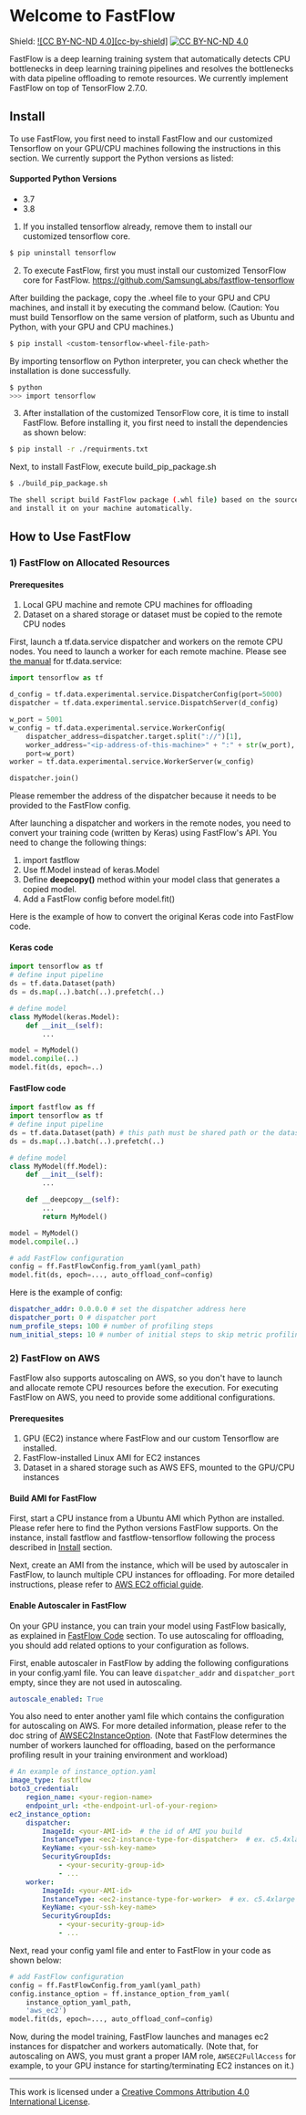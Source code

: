 # Welcome to FastFlow
Shield: [![CC BY-NC-ND 4.0][cc-by-shield]][cc-by-nc-nd] [![CC BY-NC-ND 4.0][cc-by-nc-nd-image]][cc-by-nc-nd]

[cc-by-nc-nd]: http://creativecommons.org/licenses/by-nc-nd/4.0/
[cc-by-nc-nd-image]: https://i.creativecommons.org/l/by-nc-nd/4.0/88x31.png
[cc-by-nc-nd-shield]: https://upload.wikimedia.org/wikipedia/commons/7/73/Cc_by-nc-nd_icon.svg


FastFlow is a deep learning training system that automatically detects CPU bottlenecks in deep learning training pipelines and resolves the bottlenecks with data pipeline offloading to remote resources.
We currently implement FastFlow on top of TensorFlow 2.7.0.


## Install
To use FastFlow, you first need to install FastFlow and our customized Tensorflow on your GPU/CPU machines following the instructions in this section.
We currently support the Python versions as listed:

#### Supported Python Versions
- 3.7
- 3.8

1) If you installed tensorflow already, remove them to install our customized tensorflow core.

```bash
$ pip uninstall tensorflow
```

2) To execute FastFlow, first you must install our customized TensorFlow core for FastFlow.
https://github.com/SamsungLabs/fastflow-tensorflow

After building the package, copy the .wheel file to your GPU and CPU machines, and install it by executing the command below. 
(Caution: You must build Tensorflow on the same version of platform, such as Ubuntu and Python, with your GPU and CPU machines.)

```bash
$ pip install <custom-tensorflow-wheel-file-path>
```

By importing tensorflow on Python interpreter, you can check whether the installation is done successfully.

```bash
$ python
>>> import tensorflow
```

3) After installation of the customized TensorFlow core, it is time to install FastFlow.
Before installing it, you first need to install the dependencies as shown below:

```bash
$ pip install -r ./requirments.txt
```

Next, to install FastFlow, execute build_pip_package.sh

```bash
$ ./build_pip_package.sh

The shell script build FastFlow package (.whl file) based on the source code in your local repository,
and install it on your machine automatically.
```

## How to Use FastFlow
### 1) FastFlow on Allocated Resources
#### Prerequesites
1) Local GPU machine and remote CPU machines for offloading
2) Dataset on a shared storage or dataset must be copied to the remote CPU nodes


First, launch a tf.data.service dispatcher and workers on the remote CPU nodes.
You need to launch a worker for each remote machine.
Please see [the manual](https://www.tensorflow.org/api_docs/python/tf/data/experimental/service) for tf.data.service: 

```python
import tensorflow as tf

d_config = tf.data.experimental.service.DispatcherConfig(port=5000)
dispatcher = tf.data.experimental.service.DispatchServer(d_config)

w_port = 5001
w_config = tf.data.experimental.service.WorkerConfig(
    dispatcher_address=dispatcher.target.split("://")[1],
    worker_address="<ip-address-of-this-machine>" + ":" + str(w_port),
    port=w_port)
worker = tf.data.experimental.service.WorkerServer(w_config)

dispatcher.join()

```

Please remember the address of the dispatcher because it needs to be provided to the FastFlow config.

After launching a dispatcher and workers in the remote nodes,
you need to convert your training code (written by Keras) using FastFlow's API.
You need to change the following things:
1) import fastflow
2) Use ff.Model instead of keras.Model
3) Define __deepcopy()__ method within your model class that generates a copied model.
4) Add a FastFlow config before model.fit()

Here is the example of how to convert the original Keras code into FastFlow code.
#### Keras code
```python
import tensorflow as tf 
# define input pipeline
ds = tf.data.Dataset(path)
ds = ds.map(..).batch(..).prefetch(..)

# define model 
class MyModel(keras.Model):
    def __init__(self):
        ...

model = MyModel()
model.compile(..)
model.fit(ds, epoch=..)
```

#### FastFlow code
```python
import fastflow as ff
import tensorflow as tf 
# define input pipeline 
ds = tf.data.Dataset(path) # this path must be shared path or the dataset must be in the same path among remote workers 
ds = ds.map(..).batch(..).prefetch(..)

# define model
class MyModel(ff.Model):
    def __init__(self):
        ...

    def __deepcopy__(self):
        ...
        return MyModel()

model = MyModel()
model.compile(..)

# add FastFlow configuration 
config = ff.FastFlowConfig.from_yaml(yaml_path)
model.fit(ds, epoch=..., auto_offload_conf=config)
```

Here is the example of config: 

```yaml
dispatcher_addr: 0.0.0.0 # set the dispatcher address here
dispatcher_port: 0 # dispatcher port 
num_profile_steps: 100 # number of profiling steps
num_initial_steps: 10 # number of initial steps to skip metric profiling
```



### 2) FastFlow on AWS
FastFlow also supports autoscaling on AWS, so you don't have to launch and allocate remote CPU resources before the execution.
For executing FastFlow on AWS, you need to provide some additional configurations. 

#### Prerequesites
1) GPU (EC2) instance where FastFlow and our custom Tensorflow are installed.
2) FastFlow-installed Linux AMI for EC2 instances
3) Dataset in a shared storage such as AWS EFS, mounted to the GPU/CPU instances

#### Build AMI for FastFlow
First, start a CPU instance from a Ubuntu AMI which Python are installed. 
Please refer here to find the Python versions FastFlow supports.
On the instance, install fastflow and fastflow-tensorflow following the process described in [Install](#install) section.

Next, create an AMI from the instance, which will be used by autoscaler in FastFlow, to launch multiple CPU instances for offloading. 
For more detailed instructions, please refer to [AWS EC2 official guide](https://docs.aws.amazon.com/toolkit-for-visual-studio/latest/user-guide/tkv-create-ami-from-instance.html). 

#### Enable Autoscaler in FastFlow
On your GPU instance, you can train your model using FastFlow basically, as explained in [FastFlow Code](#fastflow-code) section.
To use autoscaling for offloading, you should add related options to your configuration as follows.

First, enable autoscaler in FastFlow by adding the following configurations in your config.yaml file.
You can leave `dispatcher_addr` and `dispatcher_port` empty, since they are not used in autoscaling.
```yaml
autoscale_enabled: True
```

You also need to enter another yaml file which contains the configuration for autoscaling on AWS.
For more detailed information, please refer to the doc string of [AWSEC2InstanceOption](fastflow/autoscaler/framework/instance.py).
(Note that FastFlow determines the number of workers launched for offloading,
based on the performance profiling result in your training environment and workload)
```yaml
# An example of instance_option.yaml
image_type: fastflow
boto3_credential: 
    region_name: <your-region-name>
    endpoint_url: <the-endpoint-url-of-your-region>
ec2_instance_option:
    dispatcher:
        ImageId: <your-AMI-id>  # the id of AMI you build
        InstanceType: <ec2-instance-type-for-dispatcher>  # ex. c5.4xlarge
        KeyName: <your-ssh-key-name>
        SecurityGroupIds: 
            - <your-security-group-id>
            - ...
    worker:
        ImageId: <your-AMI-id>
        InstanceType: <ec2-instance-type-for-worker>  # ex. c5.4xlarge
        KeyName: <your-ssh-key-name>
        SecurityGroupIds: 
            - <your-security-group-id>
            - ...
```

Next, read your config yaml file and enter to FastFlow in your code as shown below: 
```python
# add FastFlow configuration 
config = ff.FastFlowConfig.from_yaml(yaml_path)
config.instance_option = ff.instance_option_from_yaml(
    instance_option_yaml_path,
    'aws_ec2')
model.fit(ds, epoch=..., auto_offload_conf=config)
```

Now, during the model training, FastFlow launches and manages ec2 instances for dispatcher and workers automatically.
(Note that, for autoscaling on AWS, you must grant a proper IAM role, `AWSEC2FullAccess` for example, to your GPU instance for starting/terminating EC2 instances on it.) 

---------------


This work is licensed under a [Creative Commons Attribution 4.0 International License][cc-by-nc-nd].

